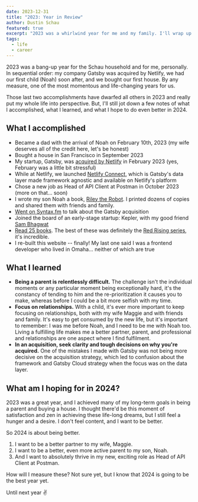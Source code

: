 ```yaml
---
date: 2023-12-31
title: "2023: Year in Review"
author: Dustin Schau
featured: true
excerpt: "2023 was a whirlwind year for me and my family. I'll wrap up what I accomplished, what I learned, and what I hope to do in 2024."
tags:
  - life
  - career
---
```


2023 was a bang-up year for the Schau household and for me, personally. In sequential order: my company Gatsby was acquired by Netlify, we had our first child (Noah) soon after, and we bought our first house. By any measure, one of the most momentous and life-changing years for us.

Those last two accomplishments have dwarfed all others in 2023 and really put my whole life into perspective. But, I'll still jot down a few notes of what I accomplished, what I learned, and what I hope to do even better in 2024.

## What I accomplished

- Became a dad with the arrival of Noah on February 10th, 2023 (my wife deserves all of the credit here, let's be honest)
- Bought a house in San Francisco in September 2023
- My startup, Gatsby, was [acquired by Netlify](https://www.netlify.com/press/netlify-acquires-gatsby-inc-to-accelerate-adoption-of-composable-web-architectures/) in February 2023 (yes, February was a little bit stressful)
- While at Netlify, we launched [Netlify Connect](https://www.netlify.com/platform/connect/), which is Gatsby's data layer made framework agnostic and available on Netlify's platform
- Chose a new job as Head of API Client at Postman in October 2023 (more on that... soon)
- I wrote my son Noah a book, [Riley the Robot](https://github.com/dschau/riley-the-robot). I printed dozens of copies and shared them with friends and family.
- [Went on Syntax.fm](https://syntax.fm/show/631/supper-club-why-netlify-bought-gatsby-graphql-data-layer-and-headless-cms-with-dustin-schau) to talk about the Gatsby acquisition
- Joined the board of an early-stage startup: Kepler, with my good friend [Sam Bhagwat](https://twitter.com/calcsam)
- [Read 25 books](https://www.goodreads.com/user_challenges/41049652). The best of these was definitely the [Red Rising series](https://www.goodreads.com/series/117100-red-rising-saga), it's incredible.
- I re-built this website  -- finally! My last one said I was a frontend developer who lived in Omaha... neither of which are true

## What I learned

- **Being a parent is relentlessly difficult.** The challenge isn't the individual moments or any particular moment being exceptionally hard, it's the constancy of tending to him and the re-prioritization it causes you to make, whereas before I could be a bit more selfish with my time.
- **Focus on relationships.** With a child, it's ever more important to keep focusing on relationships, both with my wife Maggie and with friends and family. It's easy to get consumed by the new life, but it's important to remember: I was me before Noah, and I need to be me with Noah too. Living a fulfilling life makes me a better partner, parent, and professional and relationships are one aspect where I find fulfilment.
- **In an acquisition, seek clarity and tough decisions on why you're acquired.** One of the mistakes I made with Gatsby was not being more decisive on the acquisition strategy, which led to confusion about the framework and Gatsby Cloud strategy when the focus was on the data layer.

## What am I hoping for in 2024?

2023 was a great year, and I achieved many of my long-term goals in being a parent and buying a house. I thought there'd be this moment of satisfaction and zen in achieving these life-long dreams, but I still feel a hunger and a desire. I don't feel content, and I want to be better.

So 2024 is about being better. 

1. I want to be a better partner to my wife, Maggie.
1. I want to be a better, even more active parent to my son, Noah.
1. And I want to absolutely thrive in my new, exciting role as Head of API Client at Postman.

How will I measure these? Not sure yet, but I know that 2024 is going to be the best year yet.

Until next year ✌️
